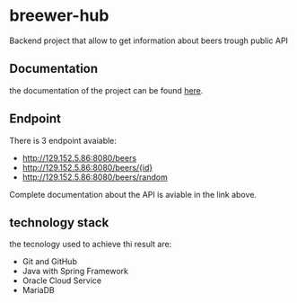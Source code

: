 # breewer-hub
Backend project that allow to get information about beers trough public API

## Documentation
the documentation of the project can be found [here](https://dmgiangi.github.io/brewer-hub/).

## Endpoint
There is 3 endpoint avaiable:
- http://129.152.5.86:8080/beers
- http://129.152.5.86:8080/beers/{id}
- http://129.152.5.86:8080/beers/random

Complete documentation about the API is aviable in the link above.

## technology stack
the tecnology used to achieve thi result are:
- Git and GitHub
- Java with Spring Framework
- Oracle Cloud Service
- MariaDB
